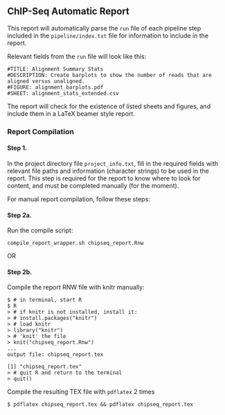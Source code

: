 ## ChIP-Seq Automatic Report

This report will automatically parse the `run` file of each pipeline step included in the `pipeline/index.txt` file for information to include in the report.

Relevant fields from the `run` file will look like this:

```
#TITLE: Alignment Summary Stats
#DESCRIPTION: Create barplots to show the number of reads that are aligned versus unaligned. 
#FIGURE: alignment_barplots.pdf
#SHEET: alignment_stats_extended.csv

```

The report will check for the existence of listed sheets and figures, and include them in a LaTeX beamer style report.

### Report Compilation

#### Step 1.
In the project directory file `project_info.txt`, fill in the required fields with relevant file paths and information (character strings) to be used in the report. This step is required for the report to know where to look for content, and must be completed manually (for the moment). 

For manual report compilation, follow these steps:

#### Step 2a.
Run the compile script:

```
compile_report_wrapper.sh chipseq_report.Rnw
```

OR

#### Step 2b.
Compile the report RNW file with knitr manually:

```
$ # in terminal, start R
$ R
> # if knitr is not installed, install it:
> # install.packages("knitr")
> # load knitr
> library("knitr")
> # 'knit' the file
> knit("chipseq_report.Rnw")
...
output file: chipseq_report.tex

[1] "chipseq_report.tex"
> # quit R and return to the terminal
> quit()
```

Compile the resulting TEX file with `pdflatex` 2 times

```
$ pdflatex chipseq_report.tex && pdflatex chipseq_report.tex
```

